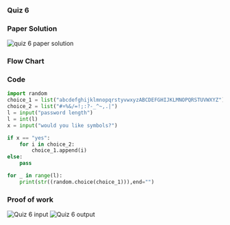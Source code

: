 ### Quiz 6 

### Paper Solution 
![quiz 6 paper solution](https://github.com/user-attachments/assets/242c6ac2-0650-4242-b837-09f39bcb0f7c)

### Flow Chart
### Code
```.py
import random
choice_1 = list("abcdefghijklmnopqrstyvwxyzABCDEFGHIJKLMNOPQRSTUVWXYZ")
choice_2 = list("#¤%&/=!;:?-_^~,.|")
l = input("password length")
l = int(l)
x = input("would you like symbols?")

if x == "yes":
    for i in choice_2:
        choice_1.append(i)
else:
    pass

for _ in range(l):
    print(str((random.choice(choice_1))),end="")
```

### Proof of work 

![Quiz 6 input](https://github.com/user-attachments/assets/93d47edd-81b7-41f1-a9ca-e23f1aa11e96)
![Quiz 6 output](https://github.com/user-attachments/assets/4d99e941-3e0c-4f02-84d3-f3f4b3a3fa74)
